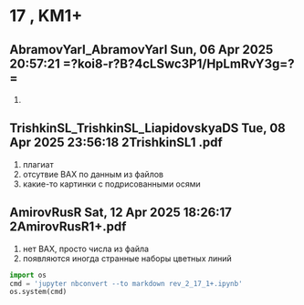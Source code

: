 # **17 , KM1+**

## AbramovYarI_AbramovYarI	Sun, 06 Apr 2025 20:57:21	=?koi8-r?B?4cLSwc3P1/HpLmRvY3g=?=

1. 

## TrishkinSL_TrishkinSL_LiapidovskyaDS	Tue, 08 Apr 2025 23:56:18	2TrishkinSL1 .pdf

1. плагиат
2. отсутвие ВАХ по данным из файлов
3. какие-то картинки с подрисованными осями

## AmirovRusR	Sat, 12 Apr 2025 18:26:17	2AmirovRusR1+.pdf

1. нет ВАХ, просто числа из файла
2. появляются иногда странные наборы цветных линий


```python
import os 
cmd = 'jupyter nbconvert --to markdown rev_2_17_1+.ipynb'
os.system(cmd)
```
